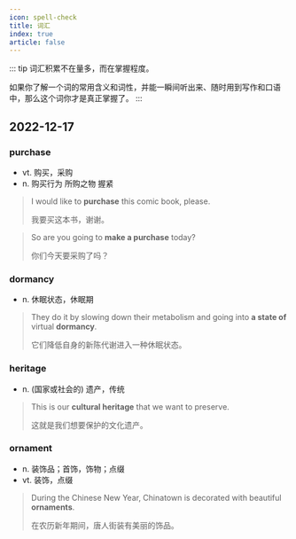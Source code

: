 ```yaml
---
icon: spell-check
title: 词汇
index: true
article: false
---
```


::: tip
词汇积累不在量多，而在掌握程度。

如果你了解一个词的常用含义和词性，并能一瞬间听出来、随时用到写作和口语中，那么这个词你才是真正掌握了。
:::

## 2022-12-17

### purchase

<WordReader word="purchase" type="US" phoneticSymbol="[ˈpɜrtʃəs]"/>
<WordReader word="purchase" type="UK" phoneticSymbol="[ˈpɜrtʃəs]"/>

- vt. 购买，采购
- n. 购买行为 所购之物 握紧

> I would like to **purchase** this comic book, please.
>
> 我要买这本书，谢谢。

> So are you going to **make a purchase** today?
>
> 你们今天要采购了吗？

### dormancy

<WordReader word="dormancy" type="US" phoneticSymbol="[ˈdɔmənsɪ]"/>
<WordReader word="dormancy" type="UK" phoneticSymbol="[ˈdɔ:mənsɪ]"/>

- n. 休眠状态，休眠期

> They do it by slowing down their metabolism and going into **a state of** virtual **dormancy**.
>
> 它们降低自身的新陈代谢进入一种休眠状态。

### heritage

<WordReader word="heritage" type="US" phoneticSymbol="[ˈhɛrɪtɪdʒ]"/>
<WordReader word="heritage" type="UK" phoneticSymbol="[ˈherɪtɪdʒ]"/>

- n. (国家或社会的) 遗产，传统

> This is our **cultural heritage** that we want to preserve.
>
> 这就是我们想要保护的文化遗产。

### ornament

<WordReader word="ornament" type="US" phoneticSymbol="[ˈɔrnəmənt]"/>
<WordReader word="ornament" type="UK" phoneticSymbol="[ˈɔ:nəmənt]"/>

- n. 装饰品；首饰，饰物；点缀
- vt. 装饰，点缀

> During the Chinese New Year, Chinatown is decorated with beautiful **ornaments**.
>
> 在农历新年期间，唐人街装有美丽的饰品。
